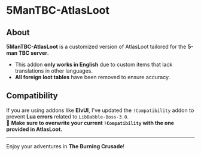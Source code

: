 # 5ManTBC-AtlasLoot

## About

**5ManTBC-AtlasLoot** is a customized version of AtlasLoot tailored for the **5-man TBC server**.

- This addon **only works in English** due to custom items that lack translations in other languages.
- **All foreign loot tables** have been removed to ensure accuracy.

## Compatibility

If you are using addons like **ElvUI**, I've updated the `!Compatibility` addon to prevent **Lua errors** related to `LibBabble-Boss-3.0`.  
🔹 **Make sure to overwrite your current `!Compatibility` with the one provided in AtlasLoot.**  

---

Enjoy your adventures in **The Burning Crusade**!  
